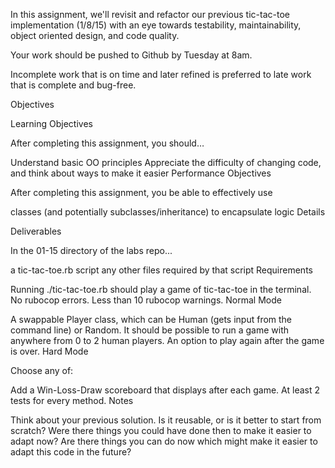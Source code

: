 In this assignment, we'll revisit and refactor our previous tic-tac-toe implementation (1/8/15)
with an eye towards testability, maintainability, object oriented design, and code quality.

Your work should be pushed to Github by Tuesday at 8am.

Incomplete work that is on time and later refined is preferred to late work that is complete and bug-free.

Objectives

Learning Objectives

After completing this assignment, you should…

Understand basic OO principles
Appreciate the difficulty of changing code, and think about ways to make it easier
Performance Objectives

After completing this assignment, you be able to effectively use

classes (and potentially subclasses/inheritance) to encapsulate logic
Details

Deliverables

In the 01-15 directory of the labs repo...

a tic-tac-toe.rb script
any other files required by that script
Requirements

Running ./tic-tac-toe.rb should play a game of tic-tac-toe in the terminal.
No rubocop errors. Less than 10 rubocop warnings.
Normal Mode

A swappable Player class, which can be Human (gets input from the command line) or Random. It should be possible to run a game with anywhere from 0 to 2 human players.
An option to play again after the game is over.
Hard Mode

Choose any of:

Add a Win-Loss-Draw scoreboard that displays after each game.
At least 2 tests for every method.
Notes

Think about your previous solution. Is it reusable, or is it better to start from scratch? Were there things you could have done then to make it easier to adapt now? Are there things you can do now which might make it easier to adapt this code in the future?
